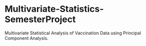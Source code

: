 # Multivariate-Statistics-SemesterProject
Multivariate Statistical Analysis of Vaccination Data using Principal Component Analysis.
